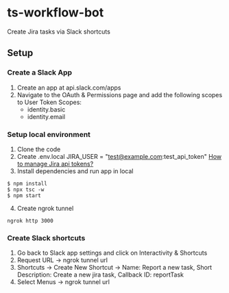 # ts-workflow-bot
Create Jira tasks via  Slack shortcuts

## Setup

### Create a Slack App

1. Create an app at api.slack.com/apps
2. Navigate to the OAuth & Permissions page and add the following scopes to User Token Scopes:
    - identity.basic
    - identity.email

### Setup local environment
1. Clone the code
2. Create .env.local
JIRA_USER = "test@example.com:test_api_token"
[How to manage Jira api tokens?](https://support.atlassian.com/atlassian-account/docs/manage-api-tokens-for-your-atlassian-account/)
3. Install dependencies and run app in local
```
$ npm install
$ npx tsc -w
$ npm start
```

4. Create ngrok tunnel
```
ngrok http 3000
```

### Create Slack shortcuts

1. Go back to Slack app settings and click on Interactivity & Shortcuts
2. Request URL -> ngrok tunnel url
3. Shortcuts -> Create New Shortcut -> Name: Report a new task, Short Description: Create a new jira task, Callback ID: reportTask
4. Select Menus -> ngrok tunnel url

